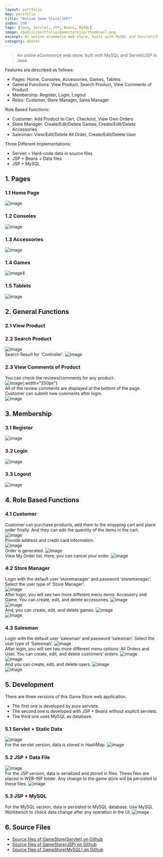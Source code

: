 ```yaml
---
layout: portfolio
key: portfolio
title: "Online Game Store(JSP)"
index: 290
tags: [Java, Servlet, JSP, Beans, MySQL]
image: /public/portfolio/gamestorejsp/thumbnail.png
excerpt: An online eCommerce web store, built with MySQL and Servlet/JSP in Java.
category: dotnet
---
```


> An online eCommerce web store, built with MySQL and Servlet/JSP in Java.

Features are described as follows:  

* Pages: Home, Consoles, Accessories, Games, Tablets
* General Functions: View Product, Search Product, View Comments of Product
* Membership: Register, Login, Logout
* Roles: Customer, Store Manager, Sales Manager

Role Based Functions:

* Customer: Add Product to Cart, Checkout, View Own Orders
* Store Manager: Create/Edit/Delete Games, Create/Edit/Delete Accessories
* Salesman: View/Edit/Delete All Order, Create/Edit/Delete User

Three Different Implementations:

* Servlet + Hard-code data in source files
* JSP + Beans + Data files
* JSP + MySQL

## 1. Pages  
### 1.1 Home Page  
![image](/public/portfolio/gamestorejsp/index.png)  
### 1.2 Consoles  
![image](/public/portfolio/gamestorejsp/consoles.png)  
### 1.3 Accessories  
![image](/public/portfolio/gamestorejsp/accessories.png)  
### 1.4 Games  
![image4](/public/portfolio/gamestorejsp/games.png)  
### 1.5 Tablets
![image](/public/portfolio/gamestorejsp/tablets.png)  

## 2. General Functions  
### 2.1 View Product  
### 2.2 Search Product  
![image](/public/portfolio/gamestorejsp/searchbox.png)  
Search Result for 'Controller'.
![image](/public/portfolio/gamestorejsp/searchresult.png)  
### 2.3 View Comments of Product  
You can check the reviews/comments for any product.  
![image](/public/portfolio/gamestorejsp/review.png){:width="250px"}  
All of the review comments are displayed at the bottom of the page. Customer can submit new comments after login.  
![image](/public/portfolio/gamestorejsp/comments.png)  

## 3. Membership
### 3.1 Register  
![image](/public/portfolio/gamestorejsp/register.png)  
### 3.2 Login  
![image](/public/portfolio/gamestorejsp/login.png)  
### 3.3 Logout
![image](/public/portfolio/gamestorejsp/logout.png)  

## 4. Role Based Functions  
### 4.1 Customer  
Customer can purchase products, add them to the shopping cart and place order finally. And they can edit the quantity of the items in the cart.  
![image](/public/portfolio/gamestorejsp/cart.png)  
Provide address and credit card information.  
![image](/public/portfolio/gamestorejsp/deliveryaddress.png)  
Order is generated.
![image](/public/portfolio/gamestorejsp/order.png)  
View My Order list. Here, you can cancel your order.
![image](/public/portfolio/gamestorejsp/orderlist.png)  
### 4.2 Store Manager  
Login with the default user ‘storemanager’ and password ‘storemanager’. Select the user type of ‘Store Manager’.  
![image](/public/portfolio/gamestorejsp/storemanager.png)  
After login, you will see two more different menu items: Accessory and Game.
You can create, edit, and delete accessories.
![image](/public/portfolio/gamestorejsp/manageaccessories.png)  
![image](/public/portfolio/gamestorejsp/addaccessory.png)  
And, you can create, edit, and delete games.
![image](/public/portfolio/gamestorejsp/managegames.png)  
![image](/public/portfolio/gamestorejsp/addgame.png)  
### 4.3 Salesman  
Login with the default user ‘salesman’ and password ‘salesman’. Select the user type of ‘Salesman’.
![image](/public/portfolio/gamestorejsp/salesman.png)  
After login, you will see two more different menu options: All Orders and User.
You can create, edit, and delete customers’ orders.
![image](/public/portfolio/gamestorejsp/manageorders.png)  
![image](/public/portfolio/gamestorejsp/editorder.png)  
And you can create, edit, and delete users.
![image](/public/portfolio/gamestorejsp/manageusers.png)  
![image](/public/portfolio/gamestorejsp/adduser.png)  

## 5. Development  
There are three versions of this Game Store web application.
* The first one is developed by pure servlets.
* The second one is developed with JSP + Beans without explicit servlets.
* The third one uses MySQL as database.  

### 5.1 Servlet + Static Data
![image](/public/portfolio/gamestorejsp/servlet.png)  
For the servlet version, data is stored in HashMap.
![image](/public/portfolio/gamestorejsp/servletdata.png)  
### 5.2 JSP + Data File
![image](/public/portfolio/gamestorejsp/jsp.png)  
For the JSP version, data is serialized and stored in files. These files are placed in WEB-INF folder. Any change to the game store will be persisted to these files.
![image](/public/portfolio/gamestorejsp/datafile.png)  
### 5.3 JSP + MySQL
For the MySQL version, data is persisted to MySQL database. Use MySQL Workbench to check data change after any operation in the UI.
![image](/public/portfolio/gamestorejsp/mysqlworkbench.png)  

## 6. Source Files
* [Source files of GameStore(Servlet) on Github](https://github.com/jojozhuang/Portfolio/tree/master/GameStoreServlet)
* [Source files of GameStore(JSP) on Github](https://github.com/jojozhuang/Portfolio/tree/master/GameStoreJSP)
* [Source files of GameStore(MySQL) on Github](https://github.com/jojozhuang/Portfolio/tree/master/GameStoreMySQL)
